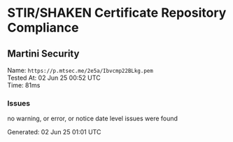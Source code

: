 # STIR/SHAKEN Certificate Repository Compliance

## Martini Security

Name: `https://p.mtsec.me/2e5a/Ibvcmp22BLkg.pem`\
Tested At: 02 Jun 25 00:52 UTC\
Time: 81ms

### Issues

no warning, or error, or notice date level issues were found

Generated: 02 Jun 25 01:01 UTC